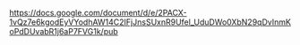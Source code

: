 https://docs.google.com/document/d/e/2PACX-1vQz7e6kgodEyVYodhAW14C2IFjJnsSUxnR9Ufel_UduDWo0XbN29qDvInmKoPdDUvabR1j6aP7FVG1k/pub
